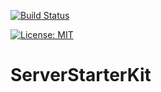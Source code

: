 [![Build Status](https://travis-ci.com/github/Alexander3006/ServerStarterKit.svg?branch=main)](https://travis-ci.com/github/Alexander3006/ServerStarterKit)

[![License: MIT](https://img.shields.io/badge/License-MIT-yellow.svg)](https://opensource.org/licenses/MIT)

# ServerStarterKit

